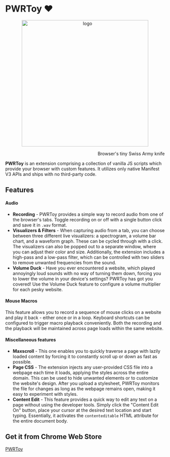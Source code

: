 # PWRToy :heart:
<p align="center">
<img alt="logo" src="https://github.com/fimusial/chrome-pwr/blob/4c9bfe7e901e3f22889c5a308b29585e38c5ac87/images/logo-no-bg.png?raw=true" width="400">
</p>
<p align="right">
Browser's tiny Swiss Army knife
</p>

**PWRToy** is an extension comprising a collection of vanilla JS scripts which provide your browser with custom features. It utilizes only native Manifest V3 APIs and ships with no third-party code.

## Features
#### Audio
- **Recording** - PWRToy provides a simple way to record audio from one of the browser's tabs. Toggle recording on or off with a single button click and save it in `.wav` format.
- **Visualizers & Filters** - When capturing audio from a tab, you can choose between three different live visualizers: a spectrogram, a volume bar chart, and a waveform graph. These can be cycled through with a click. The visualizers can also be popped out to a separate window, where you can adjust their color and size. Additionally, the extension includes a high-pass and a low-pass filter, which can be controlled with two sliders to remove unwanted frequencies from the sound.
- **Volume Duck** - Have you ever encountered a website, which played annoyingly loud sounds with no way of turning them down, forcing you to lower the volume in your device's settings? PWRToy has got you covered! Use the Volume Duck feature to configure a volume multiplier for each pesky website.

#### Mouse Macros
This feature allows you to record a sequence of mouse clicks on a website and play it back - either once or in a loop. Keyboard shortcuts can be configured to trigger macro playback conveniently. Both the recording and the playback will be maintained across page loads within the same website.

#### Miscellaneous features
- **Maxscroll** - This one enables you to quickly traverse a page with lazily loaded content by forcing it to constantly scroll up or down as fast as possible.
- **Page CSS** - The extension injects any user-provided CSS file into a webpage each time it loads, applying the styles across the entire domain. This can be used to hide unwanted elements or to customize the website's design. After you upload a stylesheet, PWRToy monitors the file for changes as long as the webpage remains open, making it easy to experiment with styles.
- **Content Edit** - This feature provides a quick way to edit any text on a page without using the developer tools. Simply click the "Content Edit On" button, place your cursor at the desired text location and start typing. Essentially, it activates the `contenteditable` HTML attribute for the entire document body.

## Get it from Chrome Web Store
[PWRToy](https://chromewebstore.google.com/detail/pwrtoy/bhnjkagdoajnhojbecjgjcimidlmogbo)
